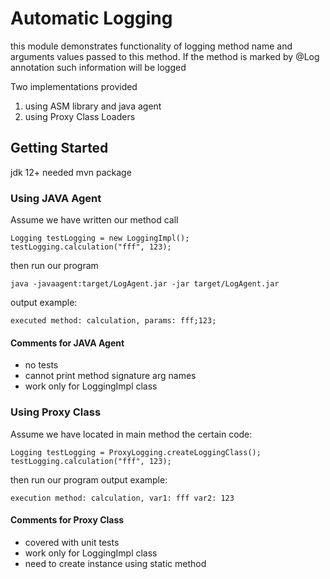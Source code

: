 # Automatic Logging

this module demonstrates functionality of logging 
method name and arguments values passed to this method.
If the method is marked by @Log annotation
such information will be logged 

Two implementations provided
1. using ASM library and java agent
2. using Proxy Class Loaders

## Getting Started

jdk 12+ needed
mvn package

### Using JAVA Agent 
Assume we have written our method call
```
Logging testLogging = new LoggingImpl();
testLogging.calculation("fff", 123);
```
then run our program
```
java -javaagent:target/LogAgent.jar -jar target/LogAgent.jar
```
output example:
```
executed method: calculation, params: fff;123;
```
#### Comments for JAVA Agent
 - no tests
 - cannot print method signature arg names
 - work only for LoggingImpl class 
 
### Using Proxy Class 
Assume we have located in main method the certain code: 
```
Logging testLogging = ProxyLogging.createLoggingClass();
testLogging.calculation("fff", 123);
```
then run our program 
output example:
```
execution method: calculation, var1: fff var2: 123
```
#### Comments for Proxy Class
 - covered with unit tests
 - work only for LoggingImpl class 
 - need to create instance using static method     


